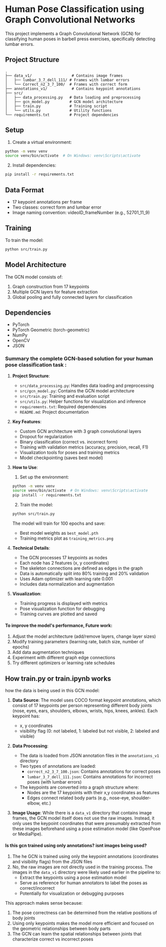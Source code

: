 # Human Pose Classification using Graph Convolutional Networks

This project implements a Graph Convolutional Network (GCN) for classifying human poses in barbell press exercises, specifically detecting lumbar errors.

## Project Structure
```
.
├── data_v1/                  # Contains image frames
│   ├── lumbar_3_7_dell_111/ # Frames with lumbar errors
│   └── Correct_n2_3_7_100/  # Frames with correct form
├── annotations_v1/           # Contains keypoint annotations
├── src/
│   ├── data_processing.py   # Data loading and preprocessing
│   ├── gcn_model.py         # GCN model architecture
│   ├── train.py             # Training script
│   └── utils.py             # Utility functions
└── requirements.txt         # Project dependencies
```

## Setup

1. Create a virtual environment:
```bash
python -m venv venv
source venv/bin/activate  # On Windows: venv\Scripts\activate
```

2. Install dependencies:
```bash
pip install -r requirements.txt
```

## Data Format

- 17 keypoint annotations per frame
- Two classes: correct form and lumbar error
- Image naming convention: videoID_frameNumber (e.g., 52701_11_9)

## Training

To train the model:
```bash
python src/train.py
```

## Model Architecture

The GCN model consists of:
1. Graph construction from 17 keypoints
2. Multiple GCN layers for feature extraction
3. Global pooling and fully connected layers for classification

## Dependencies

- PyTorch
- PyTorch Geometric (torch-geometric)
- NumPy
- OpenCV
- JSON 




### Summary the complete GCN-based solution for your human pose classification task :

1. **Project Structure**:
   - `src/data_processing.py`: Handles data loading and preprocessing
   - `src/gcn_model.py`: Contains the GCN model architecture
   - `src/train.py`: Training and evaluation script
   - `src/utils.py`: Helper functions for visualization and inference
   - `requirements.txt`: Required dependencies
   - `README.md`: Project documentation

2. **Key Features**:
   - Custom GCN architecture with 3 graph convolutional layers
   - Dropout for regularization
   - Binary classification (correct vs. incorrect form)
   - Training with validation metrics (accuracy, precision, recall, F1)
   - Visualization tools for poses and training metrics
   - Model checkpointing (saves best model)

3. **How to Use**:
   1. Set up the environment:
   ```bash
   python -m venv venv
   source venv/bin/activate  # On Windows: venv\Scripts\activate
   pip install -r requirements.txt
   ```

   2. Train the model:
   ```bash
   python src/train.py
   ```

   The model will train for 100 epochs and save:
   - Best model weights as `best_model.pth`
   - Training metrics plot as `training_metrics.png`

4. **Technical Details**:
   - The GCN processes 17 keypoints as nodes
   - Each node has 2 features (x, y coordinates)
   - The skeleton connections are defined as edges in the graph
   - Data is automatically split into 80% training and 20% validation
   - Uses Adam optimizer with learning rate 0.001
   - Includes data normalization and augmentation

5. **Visualization**:
   - Training progress is displayed with metrics
   - Pose visualization function for debugging
   - Training curves are plotted and saved

#### To improve the model's performance, Future work:
1. Adjust the model architecture (add/remove layers, change layer sizes)
2. Modify training parameters (learning rate, batch size, number of epochs)
3. Add data augmentation techniques
4. Experiment with different graph edge connections
5. Try different optimizers or learning rate schedules


## How train.py or train.ipynb works

how the data is being used in this GCN model:

1. **Data Source**: The model uses COCO format keypoint annotations, which consist of 17 keypoints per person representing different body joints (nose, eyes, ears, shoulders, elbows, wrists, hips, knees, ankles). Each keypoint has:
   - x, y coordinates
   - visibility flag (0: not labeled, 1: labeled but not visible, 2: labeled and visible)

2. **Data Processing**:
   - The data is loaded from JSON annotation files in the `annotations_v1` directory
   - Two types of annotations are loaded:
     - `correct_n2_3_7_100.json`: Contains annotations for correct poses
     - `lumbar_3_7_dell_111.json`: Contains annotations for incorrect poses (with lumbar errors)
   - The keypoints are converted into a graph structure where:
     - Nodes are the 17 keypoints with their x,y coordinates as features
     - Edges connect related body parts (e.g., nose-eye, shoulder-elbow, etc.)

3. **Image Usage**: While there is a `data_v1` directory that contains image frames, the GCN model itself does not use the raw images. Instead, it only uses the keypoint coordinates that were presumably extracted from these images beforehand using a pose estimation model (like OpenPose or MediaPipe).

#### Is this gcn trained using only annotations? isnt images being used?
1. The he GCN is trained using only the keypoint annotations (coordinates and visibility flags) from the JSON files
2. No, the raw images are not directly used in the training process. The images in the `data_v1` directory were likely used earlier in the pipeline to:
   - Extract the keypoints using a pose estimation model
   - Serve as reference for human annotators to label the poses as correct/incorrect
   - Potentially for visualization or debugging purposes

This approach makes sense because:
1. The pose correctness can be determined from the relative positions of body joints
2. Using only keypoints makes the model more efficient and focused on the geometric relationships between body parts
3. The GCN can learn the spatial relationships between joints that characterize correct vs incorrect poses

